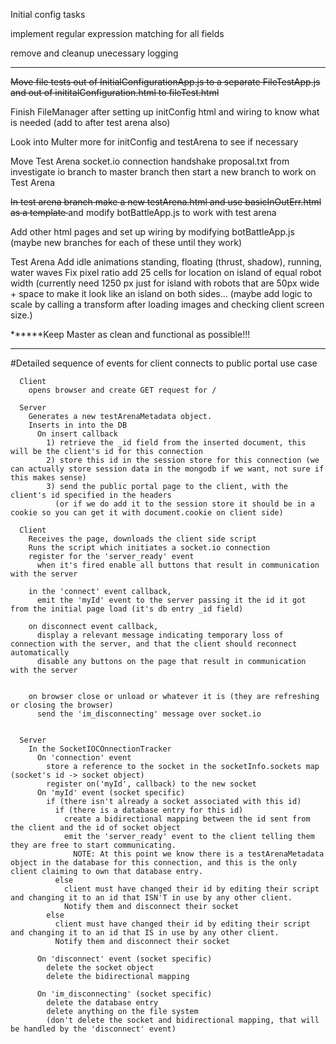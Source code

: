 Initial config tasks

implement regular expression matching for all fields

remove and cleanup unecessary logging

_______________________________________________________________________________________________________________
<strike> Move file tests out of InitialConfigurationApp.js to a separate FileTestApp.js and out of  inititalConfiguration.html to fileTest.html </strike>
        
Finish FileManager after setting up initConfig html and wiring to know what is needed (add to after test arena also)

Look into Multer more for initConfig and testArena to see if necessary
        
Move Test Arena socket.io connection handshake proposal.txt from investigate io branch to master branch 
      then start a new branch to work on Test Arena
      
<strike> In test arena branch make a new testArena.html and use basicInOutErr.html as a template </strike> and
     modify botBattleApp.js to work with test arena 
     
Add other html pages and set up wiring by modifying botBattleApp.js (maybe new branches for each of these
      until they work)  
      
Test Arena
		Add idle animations
			standing, floating (thrust, shadow), running, water waves
		Fix pixel ratio
		add 25 cells for location on island of equal robot width (currently need 1250 px just for island with robots 
		    that are 50px wide + space to make it look like an island on both sides... (maybe add logic to scale by 
		    calling a transform after loading images and checking client screen size.)
      
******Keep Master as clean and functional as possible!!!

_____________________________________________________________________________________________________________

#Detailed sequence of events for client connects to public portal use case

      Client 
        opens browser and create GET request for /
      
      Server 
        Generates a new testArenaMetadata object.
        Inserts in into the DB
          On insert callback
            1) retrieve the _id field from the inserted document, this will be the client's id for this connection
            2) store this id in the session store for this connection (we can actually store session data in the mongodb if we want, not sure if this makes sense)
            3) send the public portal page to the client, with the client's id specified in the headers
              (or if we do add it to the session store it should be in a cookie so you can get it with document.cookie on client side)
      
      Client
        Receives the page, downloads the client side script
        Runs the script which initiates a socket.io connection
        register for the 'server_ready' event
          when it's fired enable all buttons that result in communication with the server
            
        in the 'connect' event callback,
          emit the 'myId' event to the server passing it the id it got from the initial page load (it's db entry _id field)
          
        on disconnect event callback,
          display a relevant message indicating temporary loss of connection with the server, and that the client should reconnect automatically
          disable any buttons on the page that result in communication with the server
          
          
        on browser close or unload or whatever it is (they are refreshing or closing the browser)
          send the 'im_disconnecting' message over socket.io 
          
        
      Server
        In the SocketIOCOnnectionTracker 
          On 'connection' event
            store a reference to the socket in the socketInfo.sockets map (socket's id -> socket object)
            register on('myId', callback) to the new socket
          On 'myId' event (socket specific)
            if (there isn't already a socket associated with this id)
              if (there is a database entry for this id)
                create a bidirectional mapping between the id sent from the client and the id of socket object
                emit the 'server_ready' event to the client telling them they are free to start communicating. 
                  NOTE: At this point we know there is a testArenaMetadata object in the database for this connection, and this is the only client claiming to own that database entry.
              else
                client must have changed their id by editing their script and changing it to an id that ISN'T in use by any other client. 
                Notify them and disconnect their socket
            else 
              client must have changed their id by editing their script and changing it to an id that IS in use by any other client. 
              Notify them and disconnect their socket
          
          On 'disconnect' event (socket specific)
            delete the socket object
            delete the bidirectional mapping
            
          On 'im_disconnecting' (socket specific)
            delete the database entry
            delete anything on the file system
            (don't delete the socket and bidirectional mapping, that will be handled by the 'disconnect' event)
        
      
            